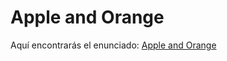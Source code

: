 # Apple and Orange

Aquí encontrarás el enunciado:
[Apple and Orange](https://www.hackerrank.com/challenges/apple-and-orange/problem?isFullScreen=true)